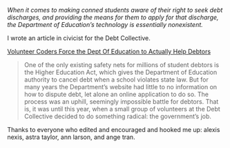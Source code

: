 *When it comes to making conned students aware of their right to seek debt discharges, and providing the means for them to apply for that discharge, the Department of Education’s technology is essentially nonexistent.*

I wrote an article in civicist for the Debt Collective.

[Volunteer Coders Force the Dept Of Education to Actually Help Debtors](http://civichall.org/civicist/what-the-dept-of-education-should-have-done-years-ago/)

>  One of the only existing safety nets for millions of student debtors is the Higher Education Act, which gives the Department of Education authority to cancel debt when a school violates state law. But for many years the Department’s website had little to no information on how to dispute debt, let alone an online application to do so. The process was an uphill, seemingly impossible battle for debtors. That is, it was until this year, when a small group of volunteers at the Debt Collective decided to do something radical: the government’s job.



Thanks to everyone who edited and encouraged and hooked me up: alexis nexis, astra taylor, ann larson, and ange tran.
